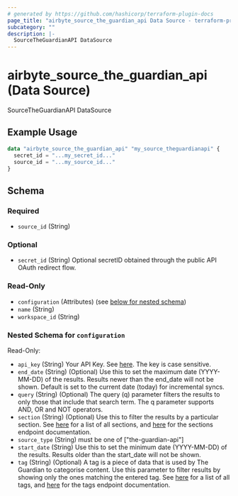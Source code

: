 ```yaml
---
# generated by https://github.com/hashicorp/terraform-plugin-docs
page_title: "airbyte_source_the_guardian_api Data Source - terraform-provider-airbyte"
subcategory: ""
description: |-
  SourceTheGuardianAPI DataSource
---
```


# airbyte_source_the_guardian_api (Data Source)

SourceTheGuardianAPI DataSource

## Example Usage

```terraform
data "airbyte_source_the_guardian_api" "my_source_theguardianapi" {
  secret_id = "...my_secret_id..."
  source_id = "...my_source_id..."
}
```

<!-- schema generated by tfplugindocs -->
## Schema

### Required

- `source_id` (String)

### Optional

- `secret_id` (String) Optional secretID obtained through the public API OAuth redirect flow.

### Read-Only

- `configuration` (Attributes) (see [below for nested schema](#nestedatt--configuration))
- `name` (String)
- `workspace_id` (String)

<a id="nestedatt--configuration"></a>
### Nested Schema for `configuration`

Read-Only:

- `api_key` (String) Your API Key. See <a href="https://open-platform.theguardian.com/access/">here</a>. The key is case sensitive.
- `end_date` (String) (Optional) Use this to set the maximum date (YYYY-MM-DD) of the results. Results newer than the end_date will not be shown. Default is set to the current date (today) for incremental syncs.
- `query` (String) (Optional) The query (q) parameter filters the results to only those that include that search term. The q parameter supports AND, OR and NOT operators.
- `section` (String) (Optional) Use this to filter the results by a particular section. See <a href="https://content.guardianapis.com/sections?api-key=test">here</a> for a list of all sections, and <a href="https://open-platform.theguardian.com/documentation/section">here</a> for the sections endpoint documentation.
- `source_type` (String) must be one of ["the-guardian-api"]
- `start_date` (String) Use this to set the minimum date (YYYY-MM-DD) of the results. Results older than the start_date will not be shown.
- `tag` (String) (Optional) A tag is a piece of data that is used by The Guardian to categorise content. Use this parameter to filter results by showing only the ones matching the entered tag. See <a href="https://content.guardianapis.com/tags?api-key=test">here</a> for a list of all tags, and <a href="https://open-platform.theguardian.com/documentation/tag">here</a> for the tags endpoint documentation.


